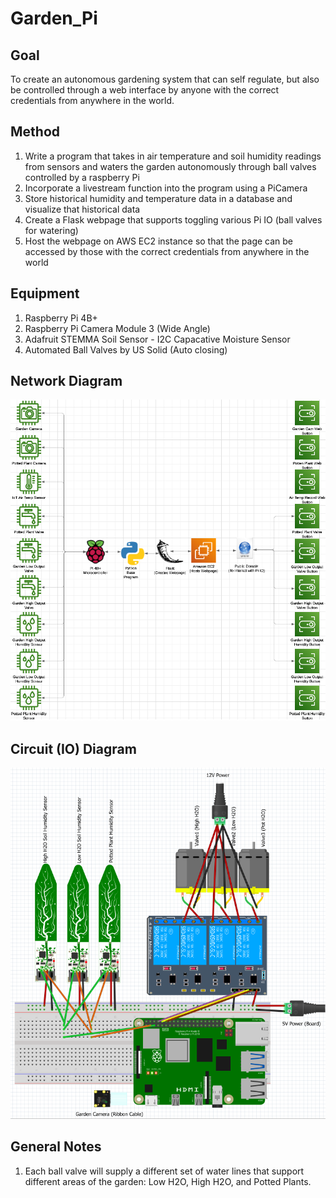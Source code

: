 # Garden_Pi

## Goal
To create an autonomous gardening system that can self regulate, but also be controlled through a web interface by anyone with the correct credentials from anywhere in the world.

## Method
1. Write a program that takes in air temperature and soil humidity readings from sensors and waters the garden autonomously through ball valves controlled by a raspberry Pi
2. Incorporate a livestream function into the program using a PiCamera
3. Store historical humidity and temperature data in a database and visualize that historical data
4. Create a Flask webpage that supports toggling various Pi IO (ball valves for watering)
5. Host the webpage on AWS EC2 instance so that the page can be accessed by those with the correct credentials from anywhere in the world

## Equipment
1. Raspberry Pi 4B+
2. Raspberry Pi Camera Module 3 (Wide Angle)
3. Adafruit STEMMA Soil Sensor - I2C Capacative Moisture Sensor
4. Automated Ball Valves by US Solid (Auto closing)

## Network Diagram
![Network Diagram](Pictures/Network_Diagram.png)

## Circuit (IO) Diagram
![Circuit Diagram](Pictures/Circuit_Diagram_V1.png)

## General Notes
1. Each ball valve will supply a different set of water lines that support different areas of the garden: Low H2O, High H2O, and Potted Plants.

